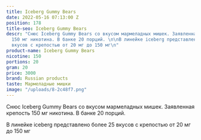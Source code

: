 ```yaml
---
title: Iceberg Gummy Bears
date: 2022-05-16 07:13:00 Z
position: 178
title-seo: Iceberg Gummy Bears
descr: "Снюс Iceberg Gummy Bears со вкусом мармеладных мишек. Заявленная крепость
  150 мг никотина. В банке 20 порций. \n\nВ линейке iceberg представлено более 25
  вкусов с крепостью от 20 мг до 150 мг\n"
product-name: Iceberg Gummy Bears
nicotine: 150
portions: 20
gram: 20
price: 3000
brand: Russian products
taste: Мармеладные мишки
image: "/uploads/8-2c48f7.png"
---
```


Снюс Iceberg Gummy Bears со вкусом мармеладных мишек. Заявленная крепость 150 мг никотина. В банке 20 порций. 

В линейке iceberg представлено более 25 вкусов с крепостью от 20 мг до 150 мг
